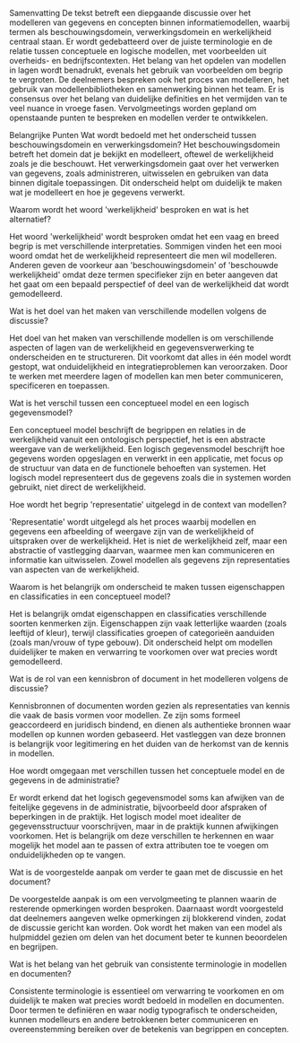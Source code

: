 Samenvatting
De tekst betreft een diepgaande discussie over het modelleren van gegevens en concepten binnen informatiemodellen, waarbij termen als beschouwingsdomein, verwerkingsdomein en werkelijkheid centraal staan. Er wordt gedebatteerd over de juiste terminologie en de relatie tussen conceptuele en logische modellen, met voorbeelden uit overheids- en bedrijfscontexten. Het belang van het opdelen van modellen in lagen wordt benadrukt, evenals het gebruik van voorbeelden om begrip te vergroten. De deelnemers bespreken ook het proces van modelleren, het gebruik van modellenbibliotheken en samenwerking binnen het team. Er is consensus over het belang van duidelijke definities en het vermijden van te veel nuance in vroege fasen. Vervolgmeetings worden gepland om openstaande punten te bespreken en modellen verder te ontwikkelen.

Belangrijke Punten
Wat wordt bedoeld met het onderscheid tussen beschouwingsdomein en verwerkingsdomein?
Het beschouwingsdomein betreft het domein dat je bekijkt en modelleert, oftewel de werkelijkheid zoals je die beschouwt. Het verwerkingsdomein gaat over het verwerken van gegevens, zoals administreren, uitwisselen en gebruiken van data binnen digitale toepassingen. Dit onderscheid helpt om duidelijk te maken wat je modelleert en hoe je gegevens verwerkt.

Waarom wordt het woord 'werkelijkheid' besproken en wat is het alternatief?

Het woord 'werkelijkheid' wordt besproken omdat het een vaag en breed begrip is met verschillende interpretaties. Sommigen vinden het een mooi woord omdat het de werkelijkheid representeert die men wil modelleren. Anderen geven de voorkeur aan 'beschouwingsdomein' of 'beschouwde werkelijkheid' omdat deze termen specifieker zijn en beter aangeven dat het gaat om een bepaald perspectief of deel van de werkelijkheid dat wordt gemodelleerd.

Wat is het doel van het maken van verschillende modellen volgens de discussie?

Het doel van het maken van verschillende modellen is om verschillende aspecten of lagen van de werkelijkheid en gegevensverwerking te onderscheiden en te structureren. Dit voorkomt dat alles in één model wordt gestopt, wat onduidelijkheid en integratieproblemen kan veroorzaken. Door te werken met meerdere lagen of modellen kan men beter communiceren, specificeren en toepassen.

Wat is het verschil tussen een conceptueel model en een logisch gegevensmodel?

Een conceptueel model beschrijft de begrippen en relaties in de werkelijkheid vanuit een ontologisch perspectief, het is een abstracte weergave van de werkelijkheid. Een logisch gegevensmodel beschrijft hoe gegevens worden opgeslagen en verwerkt in een applicatie, met focus op de structuur van data en de functionele behoeften van systemen. Het logisch model representeert dus de gegevens zoals die in systemen worden gebruikt, niet direct de werkelijkheid.

Hoe wordt het begrip 'representatie' uitgelegd in de context van modellen?

'Representatie' wordt uitgelegd als het proces waarbij modellen en gegevens een afbeelding of weergave zijn van de werkelijkheid of uitspraken over de werkelijkheid. Het is niet de werkelijkheid zelf, maar een abstractie of vastlegging daarvan, waarmee men kan communiceren en informatie kan uitwisselen. Zowel modellen als gegevens zijn representaties van aspecten van de werkelijkheid.

Waarom is het belangrijk om onderscheid te maken tussen eigenschappen en classificaties in een conceptueel model?

Het is belangrijk omdat eigenschappen en classificaties verschillende soorten kenmerken zijn. Eigenschappen zijn vaak letterlijke waarden (zoals leeftijd of kleur), terwijl classificaties groepen of categorieën aanduiden (zoals man/vrouw of type gebouw). Dit onderscheid helpt om modellen duidelijker te maken en verwarring te voorkomen over wat precies wordt gemodelleerd.

Wat is de rol van een kennisbron of document in het modelleren volgens de discussie?

Kennisbronnen of documenten worden gezien als representaties van kennis die vaak de basis vormen voor modellen. Ze zijn soms formeel geaccordeerd en juridisch bindend, en dienen als authentieke bronnen waar modellen op kunnen worden gebaseerd. Het vastleggen van deze bronnen is belangrijk voor legitimering en het duiden van de herkomst van de kennis in modellen.

Hoe wordt omgegaan met verschillen tussen het conceptuele model en de gegevens in de administratie?

Er wordt erkend dat het logisch gegevensmodel soms kan afwijken van de feitelijke gegevens in de administratie, bijvoorbeeld door afspraken of beperkingen in de praktijk. Het logisch model moet idealiter de gegevensstructuur voorschrijven, maar in de praktijk kunnen afwijkingen voorkomen. Het is belangrijk om deze verschillen te herkennen en waar mogelijk het model aan te passen of extra attributen toe te voegen om onduidelijkheden op te vangen.

Wat is de voorgestelde aanpak om verder te gaan met de discussie en het document?

De voorgestelde aanpak is om een vervolgmeeting te plannen waarin de resterende opmerkingen worden besproken. Daarnaast wordt voorgesteld dat deelnemers aangeven welke opmerkingen zij blokkerend vinden, zodat de discussie gericht kan worden. Ook wordt het maken van een model als hulpmiddel gezien om delen van het document beter te kunnen beoordelen en begrijpen.

Wat is het belang van het gebruik van consistente terminologie in modellen en documenten?

Consistente terminologie is essentieel om verwarring te voorkomen en om duidelijk te maken wat precies wordt bedoeld in modellen en documenten. Door termen te definiëren en waar nodig typografisch te onderscheiden, kunnen modelleurs en andere betrokkenen beter communiceren en overeenstemming bereiken over de betekenis van begrippen en concepten.
